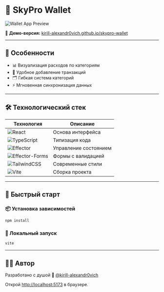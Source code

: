 # 💸 SkyPro Wallet

![Wallet App Preview](https://ibb.co/93f5Tyym)

🔗 **Демо-версия:** [kirill-alexandr0vich.github.io/skypro-wallet](https://kirill-alexandr0vich.github.io/skypro-wallet/)

---

## 🌟 Особенности
- 📊 Визуализация расходов по категориям
- 💸 Удобное добавление транзакций
- 🗂️ Гибкая система категорий
- ⚡ Мгновенная синхронизация данных

---

## 🛠 Технологический стек
| Технология                                                              | Описание              |
|-------------------------------------------------------------------------|-----------------------|
| ![React](https://img.shields.io/badge/React-18-blue)                    | Основа интерфейса     |
| ![TypeScript](https://img.shields.io/badge/TypeScript-4.9-blue)         | Типизация кода        |
| ![Effector](https://img.shields.io/badge/Effector-22-state)             | Управление состоянием |
| ![Effector-Forms](https://img.shields.io/badge/Effector_Forms-1.7-9cf)  | Формы с валидацией    |
| ![TailwindCSS](https://img.shields.io/badge/TailwindCSS-3.3-blueviolet) | Современные стили     |
| ![Vite](https://img.shields.io/badge/Vite-4.0-yellow)                   | Сборка проекта        |

---

## 🚀 Быстрый старт

### 📦 Установка зависимостей
```bash
npm install
```

### 🧪 Локальный запуск
```bash
vite
```

---

## 🧑‍💻 Автор
Разработано с душой 💙 [@kirill-alexandr0vich](https://github.com/kirill-alexandr0vich)

Открой [http://localhost:5173](http://localhost:5173) в браузере.
